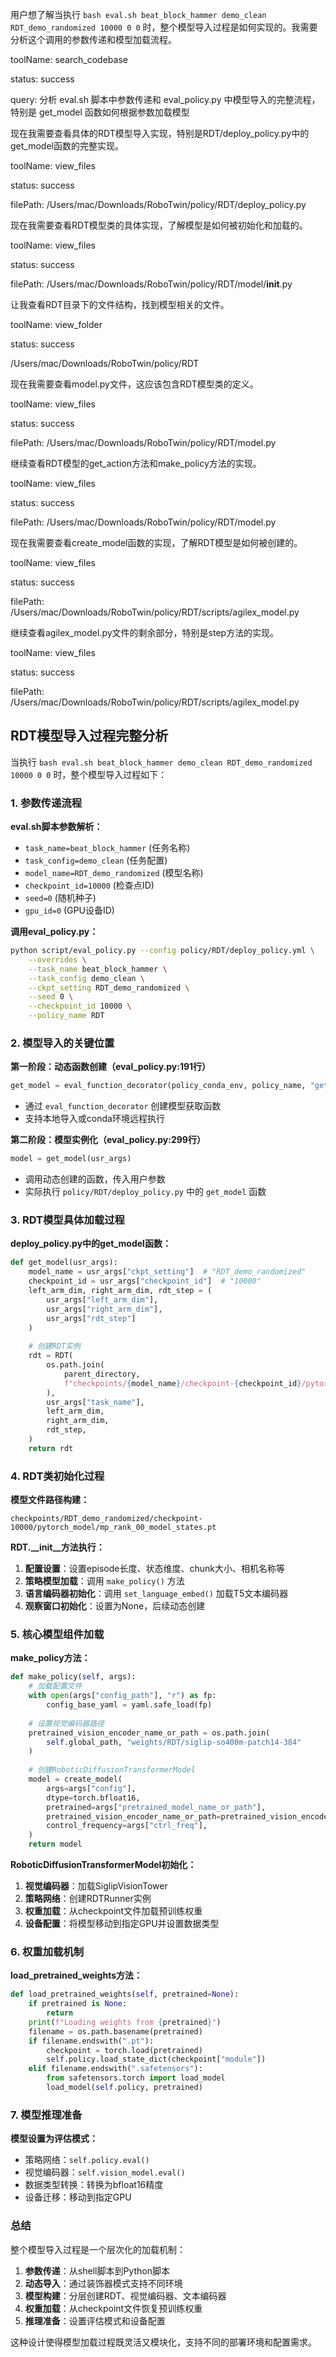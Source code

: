 


          
用户想了解当执行 `bash eval.sh beat_block_hammer demo_clean RDT_demo_randomized 10000 0 0` 时，整个模型导入过程是如何实现的。我需要分析这个调用的参数传递和模型加载流程。
        
            
toolName: search_codebase
            
status: success
          
query: 分析 eval.sh 脚本中参数传递和 eval_policy.py 中模型导入的完整流程，特别是 get_model 函数如何根据参数加载模型
          
现在我需要查看具体的RDT模型导入实现，特别是RDT/deploy_policy.py中的get_model函数的完整实现。
        
            
toolName: view_files
            
status: success
          
            
filePath: /Users/mac/Downloads/RoboTwin/policy/RDT/deploy_policy.py
          
现在我需要查看RDT模型类的具体实现，了解模型是如何被初始化和加载的。
        
            
toolName: view_files
            
status: success
          
            
filePath: /Users/mac/Downloads/RoboTwin/policy/RDT/model/__init__.py
          
让我查看RDT目录下的文件结构，找到模型相关的文件。
        
            
toolName: view_folder
            
status: success
          
/Users/mac/Downloads/RoboTwin/policy/RDT
          
现在我需要查看model.py文件，这应该包含RDT模型类的定义。
        
            
toolName: view_files
            
status: success
          
            
filePath: /Users/mac/Downloads/RoboTwin/policy/RDT/model.py
          
继续查看RDT模型的get_action方法和make_policy方法的实现。
        
            
toolName: view_files
            
status: success
          
            
filePath: /Users/mac/Downloads/RoboTwin/policy/RDT/model.py
          
现在我需要查看create_model函数的实现，了解RDT模型是如何被创建的。
        
            
toolName: view_files
            
status: success
          
            
filePath: /Users/mac/Downloads/RoboTwin/policy/RDT/scripts/agilex_model.py
          
继续查看agilex_model.py文件的剩余部分，特别是step方法的实现。
        
            
toolName: view_files
            
status: success
          
            
filePath: /Users/mac/Downloads/RoboTwin/policy/RDT/scripts/agilex_model.py
          
## RDT模型导入过程完整分析

当执行 `bash eval.sh beat_block_hammer demo_clean RDT_demo_randomized 10000 0 0` 时，整个模型导入过程如下：

### 1. 参数传递流程

**eval.sh脚本参数解析：**
- `task_name=beat_block_hammer` (任务名称)
- `task_config=demo_clean` (任务配置)
- `model_name=RDT_demo_randomized` (模型名称)
- `checkpoint_id=10000` (检查点ID)
- `seed=0` (随机种子)
- `gpu_id=0` (GPU设备ID)

**调用eval_policy.py：**
```bash
python script/eval_policy.py --config policy/RDT/deploy_policy.yml \
    --overrides \
    --task_name beat_block_hammer \
    --task_config demo_clean \
    --ckpt_setting RDT_demo_randomized \
    --seed 0 \
    --checkpoint_id 10000 \
    --policy_name RDT
```

### 2. 模型导入的关键位置

**第一阶段：动态函数创建（eval_policy.py:191行）**
```python
get_model = eval_function_decorator(policy_conda_env, policy_name, "get_model")
```
- 通过 `eval_function_decorator` 创建模型获取函数
- 支持本地导入或conda环境远程执行

**第二阶段：模型实例化（eval_policy.py:299行）**
```python
model = get_model(usr_args)
```
- 调用动态创建的函数，传入用户参数
- 实际执行 `policy/RDT/deploy_policy.py` 中的 `get_model` 函数

### 3. RDT模型具体加载过程

**deploy_policy.py中的get_model函数：**
```python
def get_model(usr_args):
    model_name = usr_args["ckpt_setting"]  # "RDT_demo_randomized"
    checkpoint_id = usr_args["checkpoint_id"]  # "10000"
    left_arm_dim, right_arm_dim, rdt_step = (
        usr_args["left_arm_dim"],
        usr_args["right_arm_dim"], 
        usr_args["rdt_step"]
    )
    
    # 创建RDT实例
    rdt = RDT(
        os.path.join(
            parent_directory,
            f"checkpoints/{model_name}/checkpoint-{checkpoint_id}/pytorch_model/mp_rank_00_model_states.pt"
        ),
        usr_args["task_name"],
        left_arm_dim,
        right_arm_dim,
        rdt_step,
    )
    return rdt
```

### 4. RDT类初始化过程

**模型文件路径构建：**
```
checkpoints/RDT_demo_randomized/checkpoint-10000/pytorch_model/mp_rank_00_model_states.pt
```

**RDT.__init__方法执行：**
1. **配置设置**：设置episode长度、状态维度、chunk大小、相机名称等
2. **策略模型加载**：调用 `make_policy()` 方法
3. **语言编码器初始化**：调用 `set_language_embed()` 加载T5文本编码器
4. **观察窗口初始化**：设置为None，后续动态创建

### 5. 核心模型组件加载

**make_policy方法：**
```python
def make_policy(self, args):
    # 加载配置文件
    with open(args["config_path"], "r") as fp:
        config_base_yaml = yaml.safe_load(fp)
    
    # 设置视觉编码器路径
    pretrained_vision_encoder_name_or_path = os.path.join(
        self.global_path, "weights/RDT/siglip-so400m-patch14-384"
    )
    
    # 创建RoboticDiffusionTransformerModel
    model = create_model(
        args=args["config"],
        dtype=torch.bfloat16,
        pretrained=args["pretrained_model_name_or_path"],
        pretrained_vision_encoder_name_or_path=pretrained_vision_encoder_name_or_path,
        control_frequency=args["ctrl_freq"],
    )
    return model
```

**RoboticDiffusionTransformerModel初始化：**
1. **视觉编码器**：加载SiglipVisionTower
2. **策略网络**：创建RDTRunner实例
3. **权重加载**：从checkpoint文件加载预训练权重
4. **设备配置**：将模型移动到指定GPU并设置数据类型

### 6. 权重加载机制

**load_pretrained_weights方法：**
```python
def load_pretrained_weights(self, pretrained=None):
    if pretrained is None:
        return
    print(f"Loading weights from {pretrained}")
    filename = os.path.basename(pretrained)
    if filename.endswith(".pt"):
        checkpoint = torch.load(pretrained)
        self.policy.load_state_dict(checkpoint["module"])
    elif filename.endswith(".safetensors"):
        from safetensors.torch import load_model
        load_model(self.policy, pretrained)
```

### 7. 模型推理准备

**模型设置为评估模式：**
- 策略网络：`self.policy.eval()`
- 视觉编码器：`self.vision_model.eval()`
- 数据类型转换：转换为bfloat16精度
- 设备迁移：移动到指定GPU

### 总结

整个模型导入过程是一个层次化的加载机制：
1. **参数传递**：从shell脚本到Python脚本
2. **动态导入**：通过装饰器模式支持不同环境
3. **模型构建**：分层创建RDT、视觉编码器、文本编码器
4. **权重加载**：从checkpoint文件恢复预训练权重
5. **推理准备**：设置评估模式和设备配置

这种设计使得模型加载过程既灵活又模块化，支持不同的部署环境和配置需求。
        